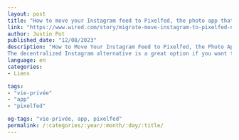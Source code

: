```yaml
---
layout: post
title: "How to move your Instagram feed to Pixelfed, the photo app that doesn't track your every move"
link: "https://www.wired.com/story/migrate-move-instagram-to-pixelfed-no-tracking-fediverse"
author: Justin Pot
published_date: "12/08/2023"
description: "How to Move Your Instagram Feed to Pixelfed, the Photo App That Doesn't Track Your Every Move
The decentralized Instagram alternative is a great option if you want to back up your feed, focus on photo-sharing, or cut loose from Meta's empire entirely. And making the leap is surprisingly easy."
language: en
categories:
- Liens

tags:
- "vie-privée"
- "app"
- "pixelfed"

og-tags: "vie-privée, app, pixelfed"
permalink: /:categories/:year/:month/:day/:title/
---
```

